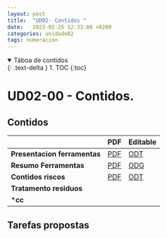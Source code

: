```yaml
---
layout: post
title:  "UD02- Contidos "
date:   2022-02-25 12:33:00 +0200
categories: unidade02
tags: numeracion 
---
```


<details open markdown="block">
  <summary>
    Táboa de contidos
  </summary>
  {: .text-delta }
1. TOC
{:toc}
</details>

# UD02-00 - Contidos.


## Contidos

|                              	| PDF                                                              	| Editable                                                         	|
|------------------------------	|------------------------------------------------------------------	|------------------------------------------------------------------	|
| **Presentacion ferramentas** 	| [PDF]({{site.baseurl}}/unidade02/contidos/UD02_ferramentas.pdf)  	| [ODT]({{site.baseurl}}/unidade02/contidos/UD02_ferramentas.odt)  	|
| **Resumo Ferramentas**       	| [PDF]({{site.baseurl}}/unidade02/contidos/ResumoFerramentas.pdf) 	| [ODG]({{site.baseurl}}/unidade02/contidos/ResumoFerramentas.odg) 	|
| **Contidos riscos**          	| [PDF]({{site.baseurl}}/unidade02/contidos/UD02_contidos.pdf)     	| [ODT]({{site.baseurl}}/unidade02/contidos/UD02_contidos.odt)     	|
| **Tratamento residuos**     	|                                                                  	|                                                                  	|
| ***cc**                      	|                                                                  	|                                                                  	|

## Tarefas propostas
<!-- 
  **Presentacion ferramentas**  | [PDF]({{site.baseurl}}/unidade02/contidos/UD02_ferramentas.pdf) |  [ODT]({{site.baseurl}}/unidade02/contidos/UD02_ferramentas.odt)

 **Resumo Ferramentas** | [PDF]({{site.baseurl}}/unidade02/contidos/ResumoFerramentas.pdf) | [ODG]({{site.baseurl}}/unidade02/contidos/ResumoFerramentas.odg)
 
 **Contidos riscos** | [PDF]({{site.baseurl}}/unidade02/contidos/UD02_contidos.pdf) | [ODT]({{site.baseurl}}/unidade02/contidos/UD02_contidos.odt)

[PDF]({{site.baseurl}}/unidade01/t01.pdf)
[ODT]({{site.baseurl}}unidade01/t01.odt)
-->

